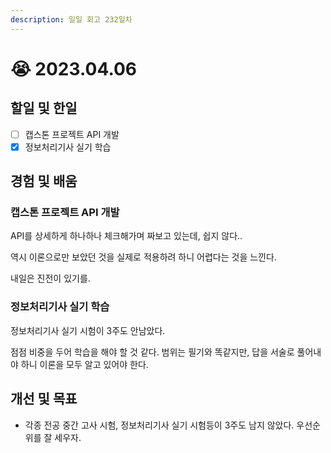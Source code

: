 ```yaml
---
description: 일일 회고 232일차
---
```


# 😭 2023.04.06

## 할일 및 한일&#x20;

* [ ] 캡스톤 프로젝트 API 개발&#x20;
* [x] 정보처리기사 실기 학습&#x20;

## 경험 및 배움&#x20;

### 캡스톤 프로젝트 API 개발&#x20;

API를 상세하게 하나하나 체크해가며 짜보고 있는데, 쉽지 않다..

역시 이론으로만 보았던 것을 실제로 적용하려 하니 어렵다는 것을 느낀다.

내일은 진전이 있기를.

### 정보처리기사 실기 학습&#x20;

정보처리기사 실기 시험이 3주도 안남았다.

점점 비중을 두어 학습을 해야 할 것 같다. 범위는 필기와 똑같지만, 답을 서술로 풀어내야 하니 이론을 모두 알고 있어야 한다.

## 개선 및 목표&#x20;

* 각종 전공 중간 고사 시험, 정보처리기사 실기 시험등이 3주도 남지 않았다. 우선순위를 잘 세우자.&#x20;
